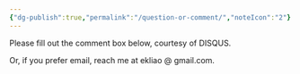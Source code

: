 ```yaml
---
{"dg-publish":true,"permalink":"/question-or-comment/","noteIcon":"2"}
---
```


Please fill out the comment box below, courtesy of DISQUS. 

Or, if you prefer email, reach me at ekliao @ gmail.com.
